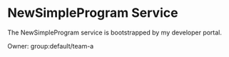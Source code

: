 # NewSimpleProgram Service

The NewSimpleProgram service is bootstrapped by my developer portal.

Owner: group:default/team-a
